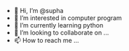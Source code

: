 - 👋 Hi, I’m @supha
- 👀 I’m interested in computer program
- 🌱 I’m currently learning python
- 💞️ I’m looking to collaborate on ...
- 📫 How to reach me ...

<!---
supha/supha is a ✨ special ✨ repository because its `README.md` (this file) appears on your GitHub profile.
You can click the Preview link to take a look at your changes.
--->

